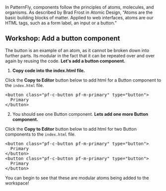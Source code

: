 
In PatternFly, components follow the principles of atoms, molecules, and organisms. As described by Brad Frost in Atomic Design, “Atoms are the basic building blocks of matter. Applied to web interfaces, atoms are our HTML tags, such as a form label, an input or a button.”

## Workshop: Add a button component

The button is an example of an atom, as it cannot be broken down into further parts. Its modular in the fact that it can be repeated over and over again by reusing the code. <strong> Let's add a button component.</strong>

1) <strong>Copy code into the index.html file.</strong>

Click the <strong>Copy to Editor</strong> button below to add html for a Button component to the `index.html` file.

<pre class="file" data-filename="index.html" data-target="replace">
&lt;button class=&quot;pf-c-button pf-m-primary&quot; type=&quot;button&quot;&gt;
  Primary
&lt;/button&gt;
</pre>

2) You should see one Button component. <strong>Lets add one more Button component.</strong>

Click the <strong>Copy to Editor</strong> button below to add html for two Button components to the `index.html` file.

<pre class="file" data-filename="index.html" data-target="replace">
&lt;button class=&quot;pf-c-button pf-m-primary&quot; type=&quot;button&quot;&gt;
  Primary
&lt;/button&gt;
&lt;button class=&quot;pf-c-button pf-m-primary&quot; type=&quot;button&quot;&gt;
  Primary
&lt;/button&gt;
</pre>

You can begin to see that these are modular atoms being added to the workspace!
